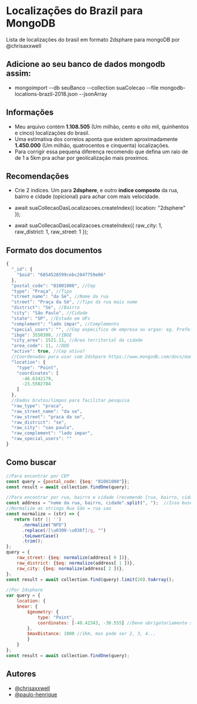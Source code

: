  

# Localizações do Brazil para MongoDB

Lista de localizações do brasil em formato 2dsphare para mongoDB por @chrisaxxwell

## Adicione ao seu banco de dados mongodb assim:
- mongoimport --db seuBanco --collection suaColecao --file mongodb-locations-brazil-2018.json --jsonArray


## Informações
- Meu arquivo contém **1.108.505** (Um milhão, cento e oito mil, quinhentos e cinco) localizações do brasil.
- Uma estimativa dos correios aponta que existem aproximadamente  **1.450.000** (Um milhão, quatrocentos e cinquenta) localizações.
- Para corrigir essa pequena diferença recomendo que defina um raio de de 1 a 5km pra achar por geolicalização mais proximos.


## Recomendações
- Crie 2 indices. Um para **2dsphere**, e outro **indice composto** da rua, bairro e cidade (opicional) para achar com mais velocidade.

- await suaCollecaoDasLocalizacoes.createIndex({ location: "2dsphere" });
- await suaCollecaoDasLocalizacoes.createIndex({ raw_city: 1, raw_district: 1, raw_street: 1 });
## Formato dos documentos

```javascript
{
  "_id": {
    "$oid": "6854528599cebc2847759e06"
  },
  "postal_code": "01001000", //Cep
  "type": "Praça", //Tipo
  "street_name": "da Sé", //Nome da rua
  "street": "Praça da Sé", //Tipo da rua mais nome
  "district": "Sé", //Bairro
  "city": "São Paulo", //Cidade
  "state": "SP", //Estado em UFs
  "complement": "lado ímpar", //Complemento
  "special_users": "", //Cep expecifico de empresa ou orgao: eg. Prefeitura, Bancos
  "ibge": 3550308, //IBGE
  "city_area": 1521.11, //Área territorial da cidade
  "area_code": 11, //DDD
  "active": true, //Cep ativo?
  //Coordenadas para usar com 2dshpare https://www.mongodb.com/docs/manual/core/indexes/index-types/geospatial/2dsphere/
  "location": { 
    "type": "Point",
    "coordinates": [
      -46.6342179,
      -23.5502784
    ]
  },
  //Dados brutos/limpos para facilitar pesquisa
  "raw_type": "praca",
  "raw_street_name": "da se",
  "raw_street": "praca da se",
  "raw_district": "se",
  "raw_city": "sao paulo",
  "raw_complement": "lado impar",
  "raw_special_users": ""
}
```


## Como buscar

```javascript
//Para encontrar por CEP
const query = {postal_code: {$eq: "01001000"}};
const result = await collection.findOne(query);

//Para encontrar por rua, bairro e cidade (recomendo [rua, bairro, cidade]) para facilitar;
const address = "nome da rua, bairro, cidade".split(", ");  //Isso busca as localizações mais especificas!
//Normalize as strings Rua São = rua sao
const normalize = (str) => {
   return (str || '')
      .normalize("NFD")
      .replace(/[\u0300-\u036f]/g, "")
      .toLowerCase()
      .trim();
};
query = {
    raw_street: {$eq: normalize(address[ 0 ])},
    raw_district: {$eq: normalize(address[ 1 ])},
    raw_city: {$eq: normalize(address[ 2 ])},
};
const result = await collection.find(query).limit(20).toArray();

//Por 2dsphare
var query = {
    location: {
    $near: {
        $geometry: {
            type: "Point",
            coordinates: [-40.42343, -30.555] //Deve obrigatoriamente ser [longitude, latitude]
        },
        $maxDistance: 1000 //1km, mas pode ser 2, 3, 4...
        }
    }
};
const result = await collection.findOne(query);
```


## Autores

- [@chrisaxxwell](https://www.github.com/chrisaxxwell)
- [@paulo-henrique](https://www.instagram.com/euphbeta)


